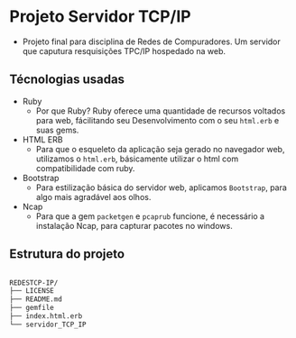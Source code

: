 # Projeto Servidor TCP/IP
- Projeto final para disciplina de Redes de Compuradores. Um servidor que caputura resquisições TPC/IP hospedado na web. 

## Técnologias usadas
- Ruby
    - Por que Ruby? Ruby oferece uma quantidade de recursos voltados para web, fácilitando seu Desenvolvimento com o seu `html.erb` e suas gems.
- HTML ERB
    - Para que o esqueleto da aplicação seja gerado no navegador web, utilizamos o `html.erb`, básicamente utilizar o html com compatibilidade com ruby.
- Bootstrap
    - Para estilização básica do servidor web, aplicamos `Bootstrap`, para algo mais agradável aos olhos.
- Ncap
    - Para que a gem `packetgen` e `pcaprub` funcione, é necessário a instalação Ncap, para capturar pacotes no windows.

## Estrutura do projeto
```bash

REDESTCP-IP/
├── LICENSE
├── README.md
├── gemfile
├── index.html.erb
└── servidor_TCP_IP

```
